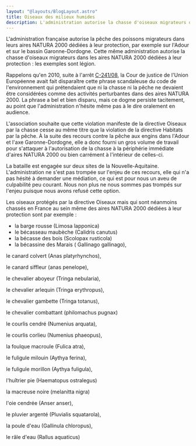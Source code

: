 ```yaml
---
layout: "@layouts/BlogLayout.astro"
title: Oiseaux des milieux humides
description: L'administration autorise la chasse d'oiseaux migrateurs dans les aires NATURA 2000 dédiées à leur protection, L'association souhaite que cette violation manifeste cesse
---
```


L'administration française autorise la pêche des poissons migrateurs dans leurs aires NATURA 2000 dédiées à leur protection, par exemple sur l'Adour et sur le bassin Garonne-Dordogne. Cette même administration autorise la chasse d'oiseaux migrateurs dans les aires NATURA 2000 dédiées à leur protection : les exemples sont légion.

Rappelons qu'en 2010, suite à l'arrêt [C-241/08](https://curia.europa.eu/juris/document/document.jsf;jsessionid=C2B6A0376EF34908F9878CE35F74357A?text=&docid=82680&pageIndex=0&doclang=fr&mode=lst&dir=&occ=first&part=1&cid=3728264), la Cour de justice de l'Union Européenne avait fait disparaître cette phrase scandaleuse du code de l'environnement qui prétendaient que ni la chasse ni la pêche ne devaient être considérées comme des activités perturbantes dans des aires NATURA 2000. La phrase a bel et bien disparu, mais ce dogme persiste tacitement, au point que l'administration n'hésite même pas à le dire oralement en audience.

L'association souhaite que cette violation manifeste de la directive Oiseaux par la chasse cesse au même titre que la violation de la directive Habitats par la pêche. À la suite des recours contre la pêche aux engins dans l'Adour et l'axe Garonne-Dordogne, elle a donc fourni un gros volume de travail pour s'attaquer à l'autorisation de la chasse à la périphérie immédiate d'aires NATURA 2000 ou bien carrément à l'intérieur de celles-ci.

La bataille est engagée sur deux sites de la Nouvelle-Aquitaine. L'administration ne s'est pas trompée sur l'enjeu de ces recours, elle qui n'a pas hésité à demander une médiation, ce qui est pour nous un aveu de culpabilité peu courant. Nous non plus ne nous sommes pas trompés sur l'enjeu puisque nous avons refusé cette option.

Les oiseaux protégés par la directive Oiseaux mais qui sont néanmoins chassés en France au sein même des aires NATURA 2000 dédiées à leur protection sont par exemple :

 

- la barge rousse (Limosa lapponica)
- le bécasseau maubèche (Calidris canutus)
- la bécasse des bois (Scolopax rusticola)
- la bécassine des Marais ( Gallinago gallinago),

le canard colvert (Anas platyrhynchos),

le canard siffleur (anas penelope),

le chevalier aboyeur (Tringa nebularia),

le chevalier arlequin (Tringa erythropus),

le chevalier gambette (Tringa totanus),

le chevalier combattant (philomachus pugnax)

le courlis cendré (Numenius arquata),

le courlis corlieu (Numenius phaeopus),

la foulque macroule (Fulica atra),

le fuligule milouin (Aythya ferina),

le fuligule morillon (Aythya fuligula),

l'huîtrier pie (Haematopus ostralegus)

la macreuse noire (melanitta nigra)

l'oie cendrée (Anser anser),

le pluvier argenté (Pluvialis squatarola),

la poule d'eau (Gallinula chloropus),

le râle d'eau (Rallus aquaticus)